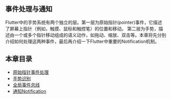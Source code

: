 ## 事件处理与通知

Flutter中的手势系统有两个独立的层。第一层为原始指针(pointer)事件，它描述了屏幕上指针（例如，触摸、鼠标和触控笔）的位置和移动。 第二层为手势，描述由一个或多个指针移动组成的语义动作，如拖动、缩放、双击等。本章将先分别介绍如何处理这两种事件，最后再介绍一下Flutter中重要的Notification机制。

## 本章目录

* [原始指针事件处理](listener.md)
* [手势识别](gesture.md)
* [全局事件总线](eventbus.md) 
* [通知Notification](notification.md) 
